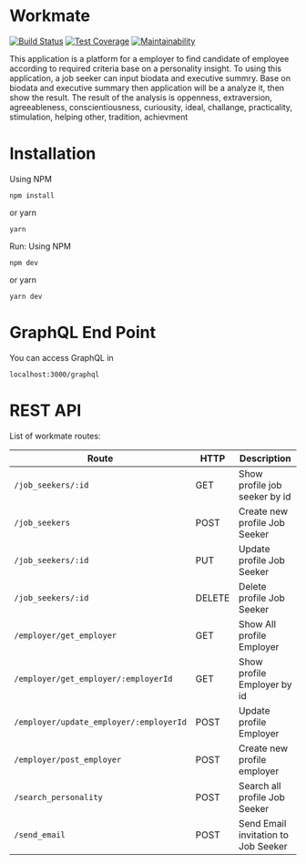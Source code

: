 # Workmate
[![Build Status](https://travis-ci.org/sisinduku/workmate-server.svg?branch=merge-with-search-personlity)](https://travis-ci.org/sisinduku/workmate-server)
[![Test Coverage](https://api.codeclimate.com/v1/badges/90f92f59c47730959d03/test_coverage)](https://codeclimate.com/github/sisinduku/workmate-server/test_coverage)
[![Maintainability](https://api.codeclimate.com/v1/badges/90f92f59c47730959d03/maintainability)](https://codeclimate.com/github/sisinduku/workmate-server/maintainability)

This application is a platform for a employer to find candidate of employee according to required criteria base on a personality insight. To using this application, a job seeker can input biodata and executive summry. Base on biodata and executive summary then application will be a analyze it, then show the result. The result of the analysis is oppenness, extraversion, agreeableness, conscientiousness, curiousity, ideal, challange, practicality, stimulation, helping other, tradition, achievment

# Installation
Using NPM
```
npm install
```
or yarn
```
yarn
```
Run:
Using NPM
```
npm dev
```
or yarn
```
yarn dev
```

# GraphQL End Point
You can access GraphQL in

`localhost:3000/graphql`

# REST API
List of workmate routes:

| Route | HTTP | Description |
| ------ | ------ | ------ |
| `/job_seekers/:id` | GET | Show profile job seeker by id |
| `/job_seekers` | POST | Create new profile Job Seeker |
| `/job_seekers/:id` | PUT | Update profile Job Seeker |
| `/job_seekers/:id` | DELETE | Delete profile Job Seeker |
| `/employer/get_employer` | GET | Show All profile Employer |
| `/employer/get_employer/:employerId` | GET | Show profile Employer by id |
| `/employer/update_employer/:employerId` | POST | Update profile Employer |
| `/employer/post_employer` | POST | Create new profile employer |
| `/search_personality` | POST | Search all profile Job Seeker |
| `/send_email` | POST | Send Email invitation to Job Seeker |
